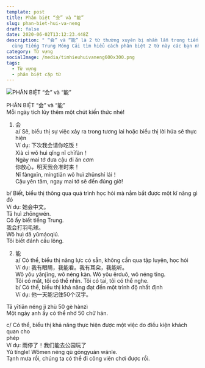 ```yaml
---
template: post
title: Phân biệt “会” và “能”
slug: phan-biet-hui-va-neng
draft: false
date: 2020-06-02T13:12:23.448Z
description: " “会” và “能” là 2 từ thường xuyên bị nhầm lẫn trong tiếng Trung,
  cùng Tiếng Trung Móng Cái tìm hiểu cách phân biệt 2 từ này các bạn nhé "
category: Từ vựng
socialImage: /media/timhieuhuivaneng600x300.png
tags:
  - Từ vựng
  - phân biệt cặp từ
---
```

<!--StartFragment-->

![PHÂN BIỆT “会” và “能”](/media/timhieuhuivaneng1000x500.png)

PHÂN BIỆT “会” và “能”\
Mỗi ngày tích lũy thêm một chút kiến thức nhé!

1. 会\
a/ Sẽ, biểu thị sự việc xảy ra trong tương lai hoặc biểu thị lời hứa sẽ thực hiện\
Ví dụ: 下次我会请你吃饭！\
Xià cì wǒ huì qǐng nǐ chīfàn！\
Ngày mai tớ đưa cậu đi ăn cơm\
你放心，明天我会准时来！\
Nǐ fàngxīn, míngtiān wǒ huì zhǔnshí lái！\
Cậu yên tâm, ngay mai tớ sẽ đến đúng giờ!

b/ Biết, biểu thị thông qua quá trình học hỏi mà nắm bắt được một kĩ năng gì đó\
Ví dụ: 她会中文。\
Tā huì zhōngwén.\
Cô ấy biết tiếng Trung.\
我会打羽毛球。\
Wǒ huì dǎ yǔmáoqiú.\
Tôi biết đánh cầu lông.

2. 能\
a/ Có thể, biểu thị năng lực có sẵn, không cần qua tập luyện, học hỏi\
Ví dụ: 我有眼睛，我能看。我有耳朵，我能听。\
Wǒ yǒu yǎnjīng, wǒ néng kàn. Wǒ yǒu ěrduǒ, wǒ néng tīng.\
Tôi có mắt, tôi có thể nhìn. Tôi có tai, tôi có thể nghe.\
b/ Có thể, biểu thị khả năng đạt đến một trình độ nhất định\
Ví dụ: 他一天能记住50个汉字。

Tā yītiān néng jì zhù 50 gè hànzì\
Một ngày anh ấy có thể nhớ 50 chữ hán.

c/ Có thể, biểu thị khả năng thực hiện được một việc do điều kiện khách quan cho\
phép\
Ví dụ: 雨停了！我们能去公园玩了\
Yǔ tíngle! Wǒmen néng qù gōngyuán wánle.\
Tạnh mưa rồi, chúng ta có thể đi công viên chơi được rồi.

<!--EndFragment-->